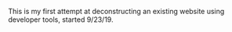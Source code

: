 This is my first attempt at deconstructing an existing website using developer tools, started 9/23/19.